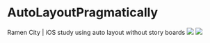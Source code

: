 # AutoLayoutPragmatically
Ramen City | iOS study using auto layout without story boards
![](Demo/ramencity_verticaldhd.gif)
![](Demo/ramencity_horizontaldhd.gif)

